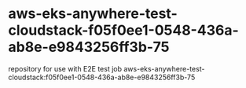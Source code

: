 # aws-eks-anywhere-test-cloudstack-f05f0ee1-0548-436a-ab8e-e9843256ff3b-75
repository for use with E2E test job aws-eks-anywhere-test-cloudstack:f05f0ee1-0548-436a-ab8e-e9843256ff3b-75
